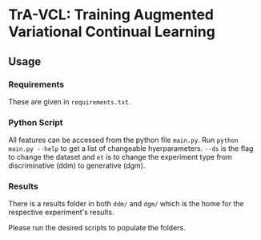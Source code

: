 # TrA-VCL: Training Augmented Variational Continual Learning

## Usage
### Requirements
These are given in ```requirements.txt```.

### Python Script
All features can be accessed from the python file ```main.py```. 
Run ```python main.py --help``` to get a list of changeable hyerparameters.
```--ds``` is the flag to change the dataset and ```et``` is to change the experiment type from discriminative (ddm) to generative (dgm).

### Results
There is a results folder in both ```ddm/``` and ```dgm/``` which is the home for the respective experiment's results.

Please run the desired scripts to populate the folders. 
